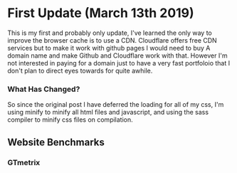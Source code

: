 # First Update (March 13th 2019)

This is my first and probably only update, I've learned the only way to improve the browser cache is to use a CDN.
Cloudflare offers free CDN services but to make it work with github pages I would need to buy A domain name and make Github and Cloudflare work with that.
However I'm not interested in paying for a domain just to have a very fast portfoloio that I don't plan to direct eyes towards for quite awhile.

### What Has Changed?

So since the original post I have deferred the loading for all of my css, I'm using minify to minify all html files and javascript, and using the sass compiler to minify css files on compilation.

## Website Benchmarks

### GTmetrix
